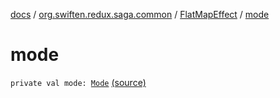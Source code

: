 [docs](../../index.md) / [org.swiften.redux.saga.common](../index.md) / [FlatMapEffect](index.md) / [mode](./mode.md)

# mode

`private val mode: `[`Mode`](-mode/index.md) [(source)](https://github.com/protoman92/KotlinRedux/tree/master/common/common-saga/src/main/kotlin/org/swiften/redux/saga/common/FlatMapEffect.kt#L17)